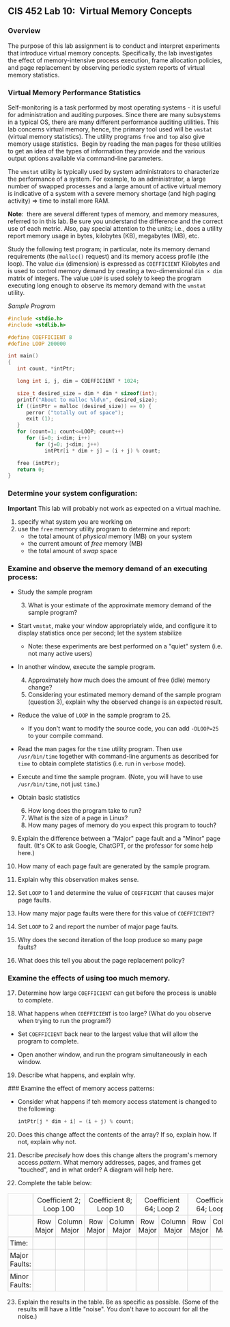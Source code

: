 CIS 452 Lab 10:  Virtual Memory Concepts
------------------------------------------------------------------------

### Overview

The purpose of this lab assignment is to conduct and interpret experiments that
introduce virtual memory concepts.
Specifically, the lab investigates the effect of memory-intensive process
execution, frame allocation policies, and page replacement by observing
periodic system reports of virtual memory statistics.

### Virtual Memory Performance Statistics

Self-monitoring is a task performed by most operating systems -
it is useful for administration and auditing purposes.
Since there are many subsystems in a typical OS,
there are many different performance auditing utilities.
This lab concerns virtual memory, hence,
the primary tool used will be `vmstat` (virtual memory statistics).
The utility programs `free` and `top` also give memory usage statistics. 
Begin by reading the man pages for these utilities to get an idea of the types
of information they provide and the various output options available via
command-line parameters.

The `vmstat` utility is typically used by system administrators to
characterize the performance of a system.
For example, to an administrator,
a large number of swapped processes and a large amount of active virtual memory
is indicative of a system with a severe memory shortage
(and high paging activity) => time to install more RAM.

**Note**:  there are several different types of memory, and memory measures,
referred to in this lab.
Be sure you understand the difference and the correct use of each metric.
Also, pay special attention to the units;
i.e., does a utility report memory usage in bytes, kilobytes (KB), megabytes
(MB), etc.

Study the following test program;
in particular, note its memory demand requirements (the `malloc()` request)
and its memory access profile (the loop).
The value `dim` (dimension) is expressed as `COEFFICIENT` Kilobytes and is used
to control memory demand by creating a two-dimensional `dim × dim` matrix of
integers.
The value `LOOP` is used solely to keep the program executing long enough to
observe its memory demand with the `vmstat` utility.

*Sample Program*

```c
#include <stdio.h>
#include <stdlib.h>

#define COEFFICIENT 8
#define LOOP 200000

int main()
{
   int count, *intPtr;

   long int i, j, dim = COEFFICIENT * 1024;

   size_t desired_size = dim * dim * sizeof(int);
   printf("About to malloc %ld\n", desired_size);
   if ((intPtr = malloc (desired_size)) == 0) {
      perror ("totally out of space");
      exit (1);
   }
   for (count=1; count<=LOOP; count++)
      for (i=0; i<dim; i++)
         for (j=0; j<dim; j++)
            intPtr[i * dim + j] = (i + j) % count;

   free (intPtr);
   return 0;
}
```

### Determine your system configuration:

**Important** This lab will probably not work as expected on a virtual machine.

1. specify what system you are working on
2. use the `free` memory utility program to determine and report: 
    * the total amount of *physical* memory (MB) on your system 
    * the current amount of *free* memory (MB)
    * the total amount of *swap* space

### Examine and observe the memory demand of an executing process:

  * Study the sample program

    3. What is your estimate of the approximate memory demand of the sample program?
  
  * Start `vmstat`, make your window appropriately wide,
    and configure it to display statistics once per second;
    let the system stabilize
  
      * Note: these experiments are best performed on a "quiet" system
        (i.e. not many active users)
  
  * In another window, execute the sample program.

      4. Approximately how much does the amount of free (idle) memory change?
      5. Considering your estimated memory demand of the sample program
        (question 3), explain why the observed change is an expected result.
  
  * Reduce the value of `LOOP` in the sample program to 25. 
    * If you don't want to modify the source code, you can add `-DLOOP=25` to your compile command.

  * Read the man pages for the `time` utility program.
    Then use `/usr/bin/time` together with command-line arguments as described for
    `time` to obtain complete statistics (i.e. run in `verbose` mode).

  * Execute and time the sample program. (Note, you will have to use `/usr/bin/time`, not just `time`.)
  
  * Obtain basic statistics
     
    6. How long does the program take to run?
    7. What is the size of a page in Linux?
    8. How many pages of memory do you expect this program to touch?

  9. Explain the difference between a "Major" page fault and a "Minor" page fault. (It's OK to ask Google, ChatGPT, or the professor for some help here.)

  10. How many of each page fault are generated by the sample program.

  11. Explain why this observation makes sense.

  12. Set `LOOP` to 1 and determine the value of `COEFFICENT` that causes major page faults.

  13. How many major page faults were there for this value of `COEFFICIENT`? 

  14. Set `LOOP` to 2 and report the number of major page faults.

  15. Why does the second iteration of the loop produce so many page faults? 

  16. What does this tell you about the page replacement policy?


### Examine the effects of using too much memory.

  17. Determine how large `COEFFICIENT` can get before the process is unable to complete.

  18. What happens when `COEFFICIENT` is too large? (What do you observe when trying to run the program?)

  * Set `COEFFICIENT` back near to the largest value that will allow the program to complete.

  * Open another window, and run the program simultaneously in each window.

  19. Describe what happens, and explain why.
  
    
### Examine the effect of memory access patterns:

  * Consider what happens if teh memory access statement is changed to the following:
    ```c
    intPtr[j * dim + i] = (i + j) % count;
    ```

  20. Does this change affect the contents of the array? If so, explain how. If not, explain why not. 

  21. Describe *precisely* how does this change alters the program's memory access
      *pattern*.  What memory addresses, pages, and frames get "touched", and in what order?
      A diagram will help here.

  22. Complete the table below:

<style>
table { border-collapse: collapse; }
td { border: 1px solid #ccc; padding: 4px;  }
th { outline: 0.5px solid #ddd; padding: 5px; text-align: center; font-weight: normal; }
thead tr:first-child th { border-bottom: none; }
thead tr:nth-child(2) th { border-top: none; }
</style>

<table>
<thead>
  <tr>
    <th></th>
    <th colspan="2" >Coefficient 2; Loop 100</th>
    <th colspan="2" >Coefficient 8; Loop 10</th>
    <th colspan="2" >Coefficient 64; Loop 2</th>
    <th colspan="2" >Coefficient 64; Loop 1</th>
  </tr>
  <tr>
    <th></th>
    <th>Row Major</th><th>Column Major</th>
    <th>Row Major</th><th>Column Major</th>
    <th>Row Major</th><th>Column Major</th>
    <th>Row Major</th><th>Column Major</th>
  </tr>
  </thead>
  <tbody>
  <tr><td>Time:</td><td>&nbsp;</td><td></td><td></td><td></td><td></td><td></td><td></td><td></td></tr>
  <tr><td>Major Faults:</td><td>&nbsp;</td><td></td><td></td><td></td><td></td><td></td><td></td><td></td></tr>
  <tr><td>Minor Faults:</td><td>&nbsp;</td><td></td><td></td><td></td><td></td><td></td><td></td><td></td></tr>
  </tbody>
</table>


  23. Explain the results in the table.  Be as specific as possible. (Some of the results will have a little "noise". You don't have to account for all the noise.)

